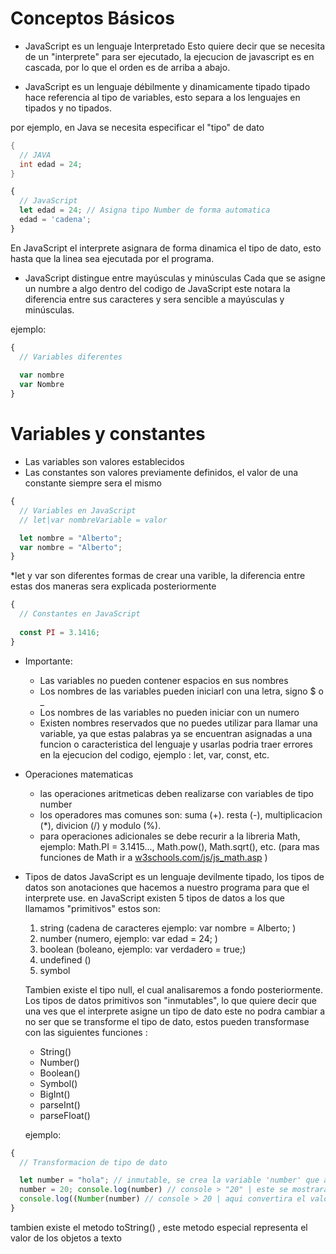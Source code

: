 # Conceptos Básicos
- JavaScript es un lenguaje Interpretado
Esto quiere decir que se necesita de un "interprete" para ser ejecutado, la ejecucion de javascript es en cascada, por lo que el orden es de arriba a abajo.

- JavaScript es un lenguaje débilmente y dinamicamente tipado
tipado hace referencia al tipo de variables, esto separa a los lenguajes en tipados y no tipados.

por ejemplo, en Java se necesita especificar el "tipo" de dato

```java
{
  // JAVA
  int edad = 24;
}
```

```javascript
{
  // JavaScript
  let edad = 24; // Asigna tipo Number de forma automatica
  edad = 'cadena';
}
```
En JavaScript el interprete asignara de forma dinamica el tipo de dato, esto hasta que la linea sea ejecutada por el programa.

- JavaScript distingue entre mayúsculas y minúsculas
Cada que se asigne un numbre a algo dentro del codigo de JavaScript este notara la diferencia entre sus caracteres y sera sencible a mayúsculas y minúsculas.

ejemplo:

```javascript
{
  // Variables diferentes
  
  var nombre
  var Nombre
}
```

# Variables y constantes

- Las variables son valores establecidos
- Las constantes son valores previamente definidos, el valor de una constante siempre sera el mismo

```javascript
{
  // Variables en JavaScript
  // let|var nombreVariable = valor

  let nombre = "Alberto";
  var nombre = "Alberto";
}
```
*let y var son diferentes formas de crear una varible, la diferencia entre estas dos maneras sera explicada posteriormente

```javascript
{
  // Constantes en JavaScript
  
  const PI = 3.1416;
}
```

- Importante:
	* Las variables no pueden contener espacios en sus nombres
	* Los nombres de las variables pueden iniciarl con una letra, signo $ o _
	* Los nombres de las variables no pueden iniciar con un numero
	* Existen nombres reservados que no puedes utilizar para llamar una variable, ya que estas palabras ya se encuentran asignadas a una funcion o caracteristica del lenguaje y usarlas podria traer errores en la ejecucion del codigo, ejemplo : let, var, const, etc.

- Operaciones matematicas
	* las operaciones aritmeticas deben realizarse con variables de tipo number
	* los operadores mas comunes son: suma (+). resta (-), multiplicacion (*), divicion (/) y modulo (%).
	* para operaciones adicionales se debe recurir a la libreria Math, ejemplo: Math.PI = 3.1415..., Math.pow(), Math.sqrt(), etc.  (para mas funciones de Math ir a [w3schools.com/js/js_math.asp](https://www.w3schools.com/js/js_math.asp) )

- Tipos de datos
	JavaScript es un lenguaje devilmente tipado, los tipos de datos son anotaciones que hacemos a nuestro programa para que el interprete use.
	en JavaScript existen 5 tipos de datos a los que llamamos "primitivos" estos son:

	1. string (cadena de caracteres ejemplo: var nombre = Alberto; )
	2. number (numero, ejemplo: var edad = 24; )
	3. boolean (boleano, ejemplo: var verdadero = true;)
	4. undefined ()
	5. symbol

	Tambien existe el tipo null, el cual analisaremos a fondo posteriormente.
	Los tipos de datos primitivos son "inmutables", lo que quiere decir que una ves que el interprete asigne un tipo de dato este no podra cambiar a no ser que se transforme el tipo de dato, estos pueden transformase con las siguientes funciones :
	* String()
	* Number()
	* Boolean()
	* Symbol()
	* BigInt()
	* parseInt()
	* parseFloat()

	ejemplo: 

```javascript
{
  // Transformacion de tipo de dato

  let number = "hola"; // inmutable, se crea la variable 'number' que al contener texto el interprete le asigna el tipo String
  number = 20; console.log(number) // console > "20" | este se mostrara en consola como una cadena de caracteres aunque se digite un numero ya que el interprete le asigno el tipo string previamente
  console.log((Number(number) // console > 20 | aqui convertira el valor de la variable number a un tipo Number gracias al uso de la funcion Number())
}
```
tambien existe el metodo toString() , este metodo especial representa el valor de los objetos a texto



